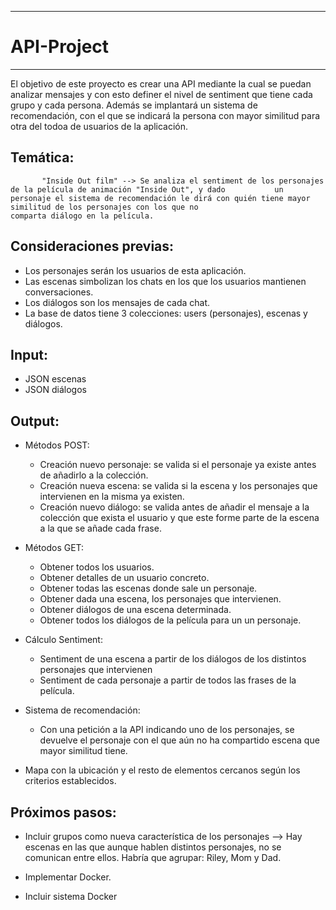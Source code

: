 ------------------------------
# API-Project 
------------------------------

El objetivo de este proyecto es crear una API mediante la cual se puedan analizar mensajes y con esto definer el nivel de sentiment que tiene cada grupo y cada persona. Además se implantará un sistema de recomendación, con el que se indicará la persona con mayor similitud para otra del todoa de usuarios de la aplicación.  


## Temática:

           "Inside Out film" --> Se analiza el sentiment de los personajes de la película de animación "Inside Out", y dado           un personaje el sistema de recomendación le dirá con quién tiene mayor similitud de los personajes con los que no                                                 comparta diálogo en la película.

## Consideraciones previas:
- Los personajes serán los usuarios de esta aplicación.
- Las escenas simbolizan los chats en los que los usuarios mantienen conversaciones.
- Los diálogos son los mensajes de cada chat.
- La base de datos tiene 3 colecciones: users (personajes), escenas y diálogos.


## Input:
- JSON escenas
- JSON diálogos


## Output:
- Métodos POST:
  * Creación nuevo personaje: se valida si el personaje ya existe antes de añadirlo a la colección.
  * Creación nueva escena: se valida si la escena y los personajes que intervienen en la misma ya existen.
  * Creación nuevo diálogo: se valida antes de añadir el mensaje a la colección que exista el usuario y que este forme parte      de la escena a la que se añade cada frase.

- Métodos GET:
  * Obtener todos los usuarios.
  * Obtener detalles de un usuario concreto.
  * Obtener todas las escenas donde sale un personaje.
  * Obtener dada una escena, los personajes que intervienen.
  * Obtener diálogos de una escena determinada.
  * Obtener todos los diálogos de la película para un un personaje.

- Cálculo Sentiment:
  * Sentiment de una escena a partir de los diálogos de los distintos personajes que intervienen
  * Sentiment de cada personaje a partir de todos las frases de la película.

- Sistema de recomendación:
  * Con una petición a la API indicando uno de los personajes, se devuelve el personaje con el que aún no ha compartido          escena que mayor similitud tiene.

- Mapa con la ubicación y el resto de elementos cercanos según los criterios establecidos.

## Próximos pasos:
- Incluir grupos como nueva característica de los personajes --> Hay escenas en las que aunque hablen distintos personajes, no se comunican entre ellos. Habría que agrupar: Riley, Mom y Dad.
- Implementar Docker.

- Incluir sistema Docker
